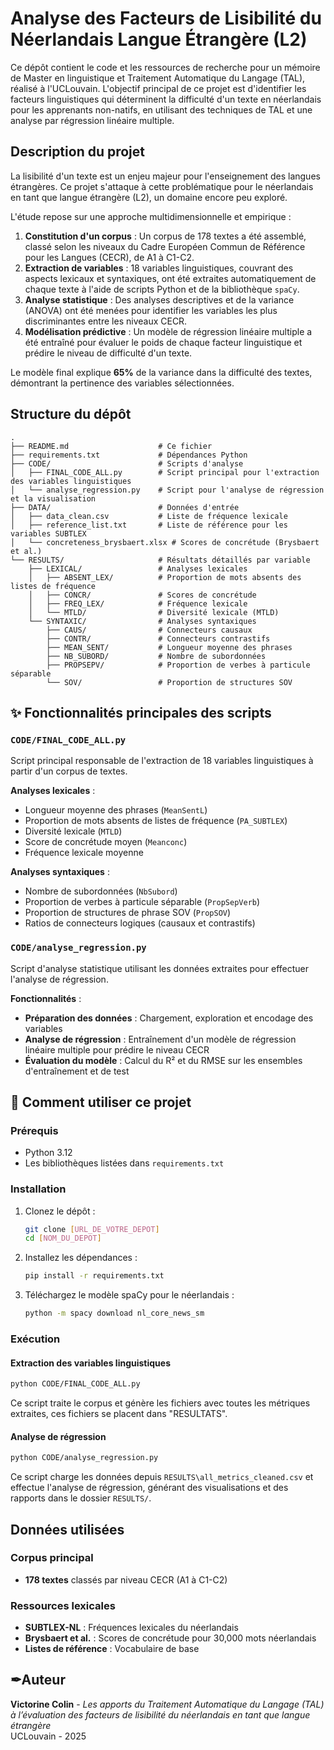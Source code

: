 # Analyse des Facteurs de Lisibilité du Néerlandais Langue Étrangère (L2)

Ce dépôt contient le code et les ressources de recherche pour un mémoire de Master en linguistique et 
Traitement Automatique du Langage (TAL), réalisé à l'UCLouvain. L'objectif principal de ce projet est d'identifier les 
facteurs linguistiques qui déterminent la difficulté d'un texte en néerlandais pour les apprenants non-natifs, 
en utilisant des techniques de TAL et une analyse par régression linéaire multiple.

## Description du projet

La lisibilité d'un texte est un enjeu majeur pour l'enseignement des langues étrangères. Ce projet s'attaque à cette 
problématique pour le néerlandais en tant que langue étrangère (L2), un domaine encore peu exploré.

L'étude repose sur une approche multidimensionnelle et empirique :
1. **Constitution d'un corpus** : Un corpus de 178 textes a été assemblé, classé selon les niveaux du Cadre Européen Commun de Référence pour les Langues (CECR), de A1 à C1-C2.
2. **Extraction de variables** : 18 variables linguistiques, couvrant des aspects lexicaux et syntaxiques, ont été extraites automatiquement de chaque texte à l'aide de scripts Python et de la bibliothèque `spaCy`.
3. **Analyse statistique** : Des analyses descriptives et de la variance (ANOVA) ont été menées pour identifier les variables les plus discriminantes entre les niveaux CECR.
4. **Modélisation prédictive** : Un modèle de régression linéaire multiple a été entraîné pour évaluer le poids de chaque facteur linguistique et prédire le niveau de difficulté d'un texte.

Le modèle final explique **65%** de la variance dans la difficulté des textes, démontrant la pertinence des variables sélectionnées.

## Structure du dépôt

```
.
├── README.md                    # Ce fichier
├── requirements.txt             # Dépendances Python
├── CODE/                        # Scripts d'analyse
│   ├── FINAL_CODE_ALL.py        # Script principal pour l'extraction des variables linguistiques
│   └── analyse_regression.py    # Script pour l'analyse de régression et la visualisation
├── DATA/                        # Données d'entrée
│   ├── data_clean.csv           # Liste de fréquence lexicale 
│   ├── reference_list.txt       # Liste de référence pour les variables SUBTLEX
│   └── concreteness_brysbaert.xlsx # Scores de concrétude (Brysbaert et al.)
└── RESULTS/                     # Résultats détaillés par variable
    ├── LEXICAL/                 # Analyses lexicales
    │   ├── ABSENT_LEX/          # Proportion de mots absents des listes de fréquence
    │   ├── CONCR/               # Scores de concrétude
    │   ├── FREQ_LEX/            # Fréquence lexicale
    │   └── MTLD/                # Diversité lexicale (MTLD)
    └── SYNTAXIC/                # Analyses syntaxiques
        ├── CAUS/                # Connecteurs causaux
        ├── CONTR/               # Connecteurs contrastifs
        ├── MEAN_SENT/           # Longueur moyenne des phrases
        ├── NB_SUBORD/           # Nombre de subordonnées
        ├── PROPSEPV/            # Proportion de verbes à particule séparable
        └── SOV/                 # Proportion de structures SOV
```

## ✨ Fonctionnalités principales des scripts

### `CODE/FINAL_CODE_ALL.py`
Script principal responsable de l'extraction de 18 variables linguistiques à partir d'un corpus de textes.

**Analyses lexicales** :
- Longueur moyenne des phrases (`MeanSentL`)
- Proportion de mots absents de listes de fréquence (`PA_SUBTLEX`)
- Diversité lexicale (`MTLD`)
- Score de concrétude moyen (`Meanconc`)
- Fréquence lexicale moyenne

**Analyses syntaxiques** :
- Nombre de subordonnées (`NbSubord`)
- Proportion de verbes à particule séparable (`PropSepVerb`)
- Proportion de structures de phrase SOV (`PropSOV`)
- Ratios de connecteurs logiques (causaux et contrastifs)

### `CODE/analyse_regression.py`
Script d'analyse statistique utilisant les données extraites pour effectuer l'analyse de régression.

**Fonctionnalités** :
- **Préparation des données** : Chargement, exploration et encodage des variables
- **Analyse de régression** : Entraînement d'un modèle de régression linéaire multiple pour prédire le niveau CECR
- **Évaluation du modèle** : Calcul du R² et du RMSE sur les ensembles d'entraînement et de test

## 🚀 Comment utiliser ce projet

### Prérequis
- Python 3.12
- Les bibliothèques listées dans `requirements.txt`

### Installation
1. Clonez le dépôt :
   ```bash
   git clone [URL_DE_VOTRE_DEPOT]
   cd [NOM_DU_DEPOT]
   ```

2. Installez les dépendances :
   ```bash
   pip install -r requirements.txt
   ```

3. Téléchargez le modèle spaCy pour le néerlandais :
   ```bash
   python -m spacy download nl_core_news_sm
   ```

### Exécution
#### Extraction des variables linguistiques
```bash
python CODE/FINAL_CODE_ALL.py
```
Ce script traite le corpus et génère les fichiers avec toutes les métriques extraites, ces fichiers se placent dans "RESULTATS".

#### Analyse de régression
```bash
python CODE/analyse_regression.py
```
Ce script charge les données depuis `RESULTS\all_metrics_cleaned.csv` et effectue l'analyse de régression, générant des visualisations et des rapports dans le dossier `RESULTS/`.


## Données utilisées

### Corpus principal
- **178 textes** classés par niveau CECR (A1 à C1-C2)

### Ressources lexicales
- **SUBTLEX-NL** : Fréquences lexicales du néerlandais
- **Brysbaert et al.** : Scores de concrétude pour 30,000 mots néerlandais
- **Listes de référence** : Vocabulaire de base 

## ✒Auteur

**Victorine Colin** - *Les apports du Traitement Automatique du Langage (TAL) à l’évaluation des facteurs de
 lisibilité du néerlandais en tant que langue étrangère*  
UCLouvain - 2025

